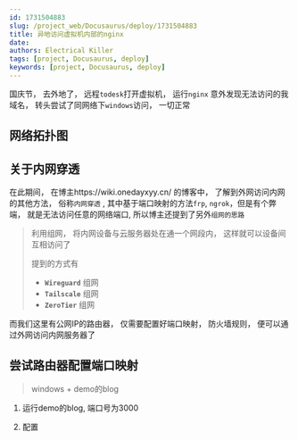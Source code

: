 ```yaml
---
id: 1731504883
slug: /project_web/Docusaurus/deploy/1731504883
title: 异地访问虚拟机内部的nginx
date: 
authors: Electrical Killer
tags: [project, Docusaurus, deploy]
keywords: [project, Docusaurus, deploy]
---
```


国庆节， 去外地了， 远程`todesk`打开虚拟机， 运行`nginx`
意外发现无法访问的我域名， 转头尝试了同网络下`windows`访问， 一切正常



<!-- truncate -->

## 网络拓扑图



## 关于内网穿透

在此期间， 在博主https://wiki.onedayxyy.cn/ 的博客中， 了解到外网访问内网的其他方法， 俗称`内网穿透` , 其中基于端口映射的方法`frp`, `ngrok`，但是有个弊端， 就是无法访问任意的网络端口, 所以博主还提到了另外`组网的思路`

> 利用组网， 将内网设备与云服务器处在通一个网段内， 这样就可以设备间互相访问了
>
> 提到的方式有
>
> - **`Wireguard`** 组网
> - **`Tailscale`** 组网
> - **`ZeroTier`** 组网

而我们这里有公网IP的路由器， 仅需要配置好端口映射， 防火墙规则， 便可以通过外网访问内网服务器了

## 尝试路由器配置端口映射

> windows + demo的blog

1. 运行demo的blog, 端口号为3000

2. 配置

    

